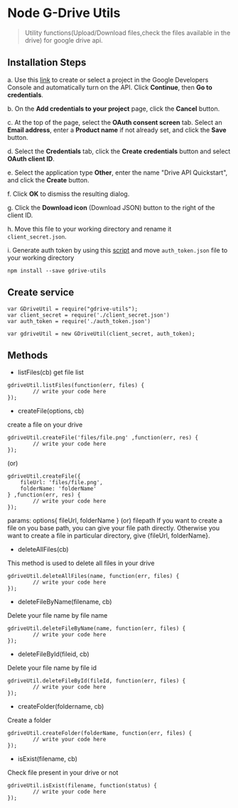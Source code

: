 

# Node G-Drive Utils
> Utility functions(Upload/Download files,check the files available in the drive) for google drive api.


## Installation Steps

a. Use this [link](https://console.developers.google.com/start/api?id=drive) to create or select a project in the Google Developers Console and automatically turn on the API. Click **Continue**, then **Go to credentials**.

b. On the **Add credentials to your project** page, click the **Cancel** button.

c. At the top of the page, select the **OAuth consent screen** tab. Select an **Email address**, enter a **Product name** if not already set, and click the **Save** button.

d. Select the **Credentials** tab, click the **Create credentials** button and select **OAuth client ID**.

e. Select the application type **Other**, enter the name "Drive API Quickstart", and click the **Create** button.

f. Click **OK** to dismiss the resulting dialog.

g. Click the **Download icon** (Download JSON) button to the right of the client ID.

h. Move this file to your working directory and rename it `client_secret.json`.

i. Generate auth token by using this [script](https://github.com/kumar-ideas2it/node-gdrive-utils/blob/developement/lib/generateToken.js) and move `auth_token.json` file to your working directory


```npm install --save gdrive-utils ```

## Create service
```
var GDriveUtil = require("gdrive-utils");
var client_secret = require('./client_secret.json')
var auth_token = require('./auth_token.json')

var gdriveUtil = new GDriveUtil(client_secret, auth_token);
```
    

## Methods

- listFiles(cb)
get file list

```
gdriveUtil.listFiles(function(err, files) {
        // write your code here
});
```

- createFile(options, cb)

create a file on your drive

```
gdriveUtil.createFile('files/file.png' ,function(err, res) {
        // write your code here
});
```
(or)

```
gdriveUtil.createFile({
    fileUrl: 'files/file.png',
    folderName: 'folderName'
} ,function(err, res) {
        // write your code here
});
```
params: options{ fileUrl, folderName } (or) filepath
If you want to create a file on you base path, you can give your file path directly. Otherwise you want to create a file in particular directory, give {fileUrl, folderName}.

- deleteAllFiles(cb)

This method is used to delete all files in your drive

```
gdriveUtil.deleteAllFiles(name, function(err, files) {
        // write your code here
});
```

- deleteFileByName(filename, cb)

Delete your file name by file name

```
gdriveUtil.deleteFileByName(name, function(err, files) {
        // write your code here
});
```

- deleteFileById(fileid, cb)

Delete your file name by file id

```
gdriveUtil.deleteFileById(fileId, function(err, files) {
        // write your code here
});
```

- createFolder(foldername, cb)

Create a folder

```
gdriveUtil.createFolder(folderName, function(err, files) {
        // write your code here
});
```

- isExist(filename, cb)

Check file present in your drive or not

```
gdriveUtil.isExist(filename, function(status) {
        // write your code here
});
```
